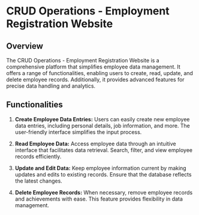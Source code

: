 
# CRUD Operations - Employment Registration Website

## Overview

The CRUD Operations - Employment Registration Website is a comprehensive platform that simplifies employee data management. It offers a range of functionalities, enabling users to create, read, update, and delete employee records. Additionally, it provides advanced features for precise data handling and analytics.

## Functionalities

1. **Create Employee Data Entries:**
   Users can easily create new employee data entries, including personal details, job information, and more. The user-friendly interface simplifies the input process.

2. **Read Employee Data:**
   Access employee data through an intuitive interface that facilitates data retrieval. Search, filter, and view employee records efficiently.

3. **Update and Edit Data:**
   Keep employee information current by making updates and edits to existing records. Ensure that the database reflects the latest changes.

4. **Delete Employee Records:**
   When necessary, remove employee records and achievements with ease. This feature provides flexibility in data management.
